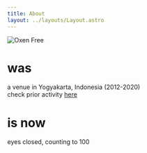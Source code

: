 ```yaml
---
title: About
layout: ../layouts/Layout.astro
---
```


![Oxen Free](/ox-logo.png)

# was
a venue in Yogyakarta, Indonesia (2012-2020)
<br />check prior activity <a href="/past" target="_blank">here</a>
# is now
eyes closed, counting to 100
